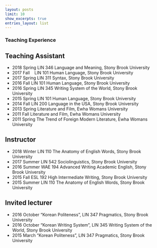 ```yaml
---
layout: posts
limit: 10
show_excerpts: true
entries_layout: list
---
```

### Teaching Experience


## Teaching Assistant

* 2018 Spring LIN 346 Language and Meaning, Stony Brook University
* 2017 Fall &nbsp;&nbsp;   LIN 101 Human Language, Stony Brook University
* 2017 Spring LIN 311 Syntax, Stony Brook University
* 2016 Fall LIN 101 Human Language, Stony Brook University
* 2016 Spring LIN 345 Writing System of the World, Stony Brook University
* 2015 Spring LIN 101 Human Language, Stony Brook University
* 2014 Fall LIN 200 Language in the USA, Stony Brook University
* 2013 Spring Literature and Film, Ewha Womans University
* 2011 Fall Literature and Film, Ewha Womans University
* 2011 Spring The Trend of Foreign Modern Literature, Ewha Womans University

## Instructor  
* 2018 Winter LIN 110 The Anatomy of English Words, Stony Brook University
* 2017 Summer LIN 542 Sociolinguistics, Stony Brook University
* 2016 Summer WAE 194 Advanced Writing Academic English, Stony Brook University
* 2015 Fall ESL 192 High Intermediate Writing, Stony Brook University
* 2015 Summer LIN 110 The Anatomy of English Words, Stony Brook University

## Invited lecturer
* 2016 October “Korean Politeness”, LIN 347 Pragmatics, Stony Brook University
* 2016 October “Korean Writing System”, LIN 345 Writing System of the World, Stony Brook University
* 2015 March “Korean Politeness”, LIN 347 Pragmatics, Stony Brook University

